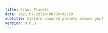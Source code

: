```yaml
---
title: Crawl Planets
date: 2021-07-29T14:00:00+02:00
subtitle: Capture unowned planets around you!
version: 0.6.0
---
```

